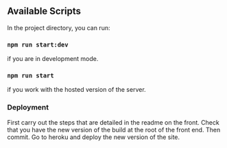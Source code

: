 ## Available Scripts

In the project directory, you can run:

### `npm run start:dev`

if you are in development mode.

### `npm run start`
if you work with the hosted version of the server.

### Deployment
First carry out the steps that are detailed in the readme on the front.
Check that you have the new version of the build at the root of the front end. Then commit. 
Go to heroku and deploy the new version of the site.

